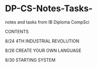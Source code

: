 # DP-CS-Notes-Tasks-
notes and tasks from IB Diploma CompSci 

CONTENTS


8/24  4TH INDUSTRIAL REVOLUTION



8/26 CREATE YOUR OWN LANGUAGE 



8/30 STARTING SYSTEM 


